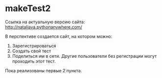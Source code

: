 # makeTest2

Ссылка на актуальную версию сайта: http://nataliava.pythonanywhere.com/

В перспективе создается сайт, на котором можно:
  1. Зарегистрироваться
  2. Создать свой тест
  3. Поделиться им в сети. Другие пользователи без регистрации могут проходить этот тест.
  
Пока реализованы первые 2 пункта.
